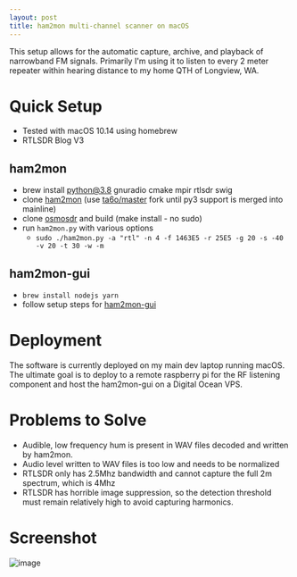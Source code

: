 ```yaml
---
layout: post
title: ham2mon multi-channel scanner on macOS
---
```


This setup allows for the automatic capture, archive, and playback of narrowband FM signals.
Primarily I'm using it to listen to every 2 meter repeater within hearing distance to my
home QTH of Longview, WA.

# Quick Setup

* Tested with macOS 10.14 using homebrew
* RTLSDR Blog V3

## ham2mon

* brew install python@3.8 gnuradio cmake mpir rtlsdr swig
* clone [ham2mon](https://github.com/madengr/ham2mon) (use [ta6o/master](https://github.com/ta6o/ham2mon) fork until py3 support is merged into mainline)
* clone [osmosdr](https://osmocom.org/projects/gr-osmosdr/wiki/GrOsmoSDR) and build (make install - no sudo)
* run `ham2mon.py` with various options
  * `sudo ./ham2mon.py -a "rtl" -n 4 -f 1463E5 -r 25E5 -g 20 -s -40 -v 20 -t 30 -w -m`

## ham2mon-gui

* `brew install nodejs yarn`
* follow setup steps for [ham2mon-gui](https://github.com/slavik0329/ham2mon-gui)

# Deployment

The software is currently deployed on my main dev laptop running macOS. The ultimate goal is to deploy
to a remote raspberry pi for the RF listening component and host the ham2mon-gui on a Digital Ocean VPS.

# Problems to Solve

* Audible, low frequency hum is present in WAV files decoded and written by ham2mon.
* Audio level written to WAV files is too low and needs to be normalized
* RTLSDR only has 2.5Mhz bandwidth and cannot capture the full 2m spectrum, which is 4Mhz
* RTLSDR has horrible image suppression, so the detection threshold must remain relatively high to
  avoid capturing harmonics.
  
# Screenshot

![image](https://raw.githubusercontent.com/masenf/kf7hvm-com/master/images/ham2mon-gui.png)




